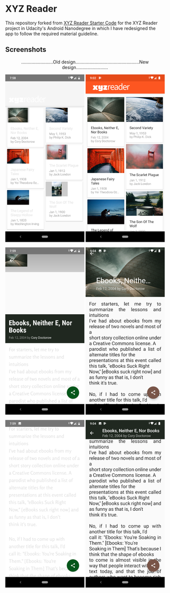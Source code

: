 # XYZ Reader

This repository forked from [XYZ Reader Starter Code](https://github.com/udacity/xyz-reader-starter-code/) for the XYZ Reader project in Udacity's Android Nanodegree in which I have redesigned the app to follow the required material guideline.

## Screenshots
<p align="center">.........................Old design..................................................New design.........................</p>
<p align="center"><img src="/screenshots/Screenshot1old.png" width="250"> <img src="/screenshots/Screenshot1new.png" width="250"></p>
<p align="center"><img src="/screenshots/Screenshot2old.png" width="250"> <img src="/screenshots/Screenshot2new.png" width="250"></p>
<p align="center"><img src="/screenshots/Screenshot3old.png" width="250"> <img src="/screenshots/Screenshot3new.png" width="250"></p>

